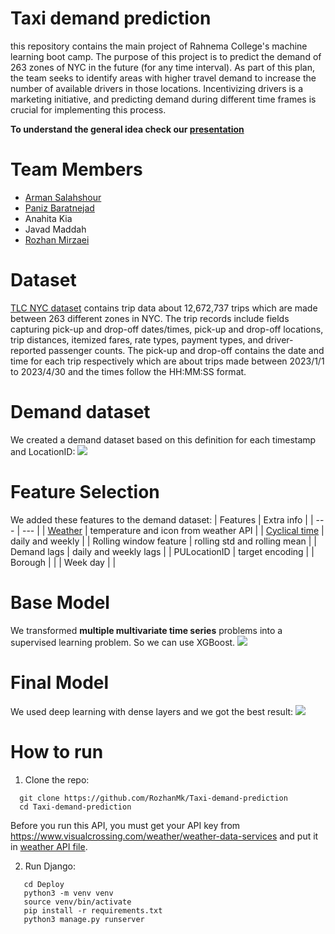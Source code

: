 # Taxi demand prediction
this repository contains the main project of Rahnema College's machine learning boot camp. The purpose of this project is to predict the demand of 263 zones of NYC 
in the future (for any time interval). As part of this plan, the team seeks to identify areas with higher travel demand to increase the number of available 
drivers in those locations. Incentivizing drivers is a marketing initiative, and predicting demand during different time frames is crucial for implementing this 
process. 

**To understand the general idea check our [presentation](https://github.com/RozhanMk/Taxi-demand-prediction/blob/main/Presentation/Demand%20Prediction.pdf)**

# Team Members
- [Arman Salahshour](https://github.com/Arman-Salahshour?tab=followers)
- [Paniz Baratnejad](https://github.com/panij)
- Anahita Kia
- Javad Maddah
- [Rozhan Mirzaei](https://github.com/RozhanMk)

# Dataset
[TLC NYC dataset](https://www.nyc.gov/site/tlc/about/tlc-trip-record-data.page) contains trip data about 12,672,737 trips which are made between 263 different zones in NYC. The trip records include fields capturing pick-up and 
drop-off dates/times, pick-up and drop-off locations, trip distances, itemized fares, rate types, payment types, and driver-reported passenger counts. The pick-up 
and drop-off  contains the date and time for each trip respectively which are about trips made between 2023/1/1 to 2023/4/30 and the times follow the HH:MM:SS format.

# Demand dataset
We created a demand dataset based on this definition for each timestamp and LocationID:
![](https://github.com/RozhanMk/Taxi-demand-prediction/blob/main/images/demand.png)

# Feature Selection
We added these features to the demand dataset:
| Features | Extra info |
| --- | --- |
| [Weather](https://www.visualcrossing.com/weather/weather-data-services) | temperature and icon from weather API |
| [Cyclical time](https://ianlondon.github.io/blog/encoding-cyclical-features-24hour-time/) | daily and weekly |
| Rolling window feature | rolling std and rolling mean |
| Demand lags | daily and weekly lags |
| PULocationID | target encoding | 
| Borough | |
| Week day | |

# Base Model
We transformed **multiple multivariate time series** problems into a supervised learning problem. So we can use XGBoost.
![](https://github.com/RozhanMk/Taxi-demand-prediction/blob/main/images/xgboost.png)

# Final Model
We used deep learning with dense layers and we got the best result:
![](https://github.com/RozhanMk/Taxi-demand-prediction/blob/main/images/deep.png)

# How to run

1. Clone the repo:
 ```
   git clone https://github.com/RozhanMk/Taxi-demand-prediction
   cd Taxi-demand-prediction
```
Before you run this API, you must get your API key from https://www.visualcrossing.com/weather/weather-data-services and put it in [weather API file](https://github.com/RozhanMk/Taxi-demand-prediction/blob/main/Deploy/api/MLpipline/weather/weather.py).

2. Run Django:
```
   cd Deploy
   python3 -m venv venv
   source venv/bin/activate
   pip install -r requirements.txt
   python3 manage.py runserver 
```

